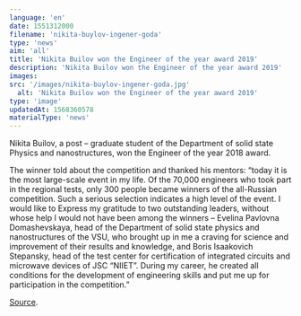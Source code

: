 ```yaml
---
language: 'en'
date: 1551312000
filename: 'nikita-buylov-ingener-goda'
type: 'news'
aim: 'all'
title: 'Nikita Builov won the Engineer of the year award 2019'
description: 'Nikita Builov won the Engineer of the year award 2019'
images:
src: '/images/nikita-buylov-ingener-goda.jpg'
  alt: 'Nikita Builov won the Engineer of the year award 2019'
type: 'image'
updatedAt: 1568360578
materialType: 'news'
---
```

Nikita Builov, a post – graduate student of the Department of solid state Physics and nanostructures, won the Engineer of the year 2018 award.

The winner told about the competition and thanked his mentors: “today it is the most large-scale event in my life. Of the 70,000 engineers who took part in the regional tests, only 300 people became winners of the all-Russian competition. Such a serious selection indicates a high level of the event. I would like to Express my gratitude to two outstanding leaders, without whose help I would not have been among the winners – Evelina Pavlovna Domashevskaya, head of the Department of solid state physics and nanostructures of the VSU, who brought up in me a craving for science and improvement of their results and knowledge, and Boris Isaakovich Stepansky, head of the test center for certification of integrated circuits and microwave devices of JSC “NIIET”. During my career, he created all conditions for the development of engineering skills and put me up for participation in the competition.”

[Source](https://vrn.vestipk.ru/archives/143699).
